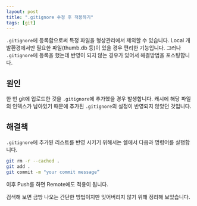 ```yaml
---
layout: post
title: ".gitignore 수정 후 적용하기"
tags: [git]
---
```


`.gitignore`에 등록함으로써 특정 파일을 형상관리에서 제외할 수 있습니다. 
Local 개발환경에서만 필요한 파일(thumb.db 등)이 있을 경우 편리한 기능입니다.
그러나 `.gitignore`에 등록을 했는데 반영이 되지 않는 경우가 있어서 해결방법을 포스팅합니다.

## 원인
한 번 git에 업로드한 것을 `.gitignore`에 추가했을 경우 발생합니다. 
캐시에 해당 파일의 인덱스가 남아있기 때문에 추가된 `.gitignore`의 설정이 반영되지 않았던 것입니다.

## 해결책
`.gitignore`에 추가된 리스트를 반영 시키기 위해서는 쉘에서 다음과 명령어를 실행합니다.

```sh
git rm -r --cached .
git add .
git commit -m "your commit message”
```

이후 Push를 하면 Remote에도 적용이 됩니다. 

검색해 보면 금방 나오는 간단한 방법이지만 잊어버리지 않기 위해 정리해 보있습니다.